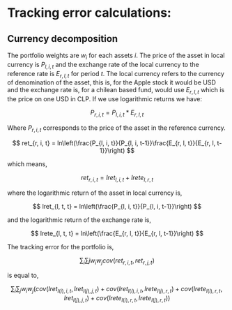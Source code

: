 # Tracking error calculations:

## 

## Currency decomposition

The portfolio weights are $w_{i}$ for each assets $i$. The price of the asset in local currency is $P_{l, i, t}$ and the exchange rate of the local currency to the reference rate is $E_{r, l, t}$ for period $t$. The local currency refers to the currency of denomination of the asset, this is, for the Apple stock it would be USD and the exchange rate is, for a chilean based fund, would use $E_{r, l, t}$ which is the price on one USD in CLP. If we use logarithmic returns we have:

$$ P_{r, i, t} = P_{l, i, t} * E_{r, l, t} $$

Where $P_{r, i, t}$ corresponds to the price of the asset in the reference currency. 

$$ ret_{r, i, t} = ln\left(\frac{P_{l, i, t}}{P_{l, i, t-1}}\frac{E_{r, l, t}}{E_{r, l, t-1}}\right) $$

which means,

$$ ret_{r, i, t} = lret_{l, i, t} + lrete_{l, r, t} $$

where the logarithmic return of the asset in local currency is,

$$ lret_{l, t, t} =  ln\left(\frac{P_{l, i, t}}{P_{l, i, t-1}}\right) $$

and the logarithmic return of the exchange rate is,

$$ lrete_{l, t, t} =  ln\left(\frac{E_{r, l, t}}{E_{r, l, t-1}}\right) $$

The tracking error for the portfolio is,

$$\sum_{i}\sum{j} w_{i} w_{j} cov\left(ret_{r, i, t}, ret_{r, j, t}\right) $$

is equal to,

$$\sum_{i}\sum_{j} w_{i} w_{j} \left( cov\left(lret_{l\left(i\right), i, t}, lret_{l\left(j\right), j, t} \right) + cov\left(lret_{l\left(i\right), i, t}, lrete_{l\left(j\right), r, t} \right) + cov\left(lrete_{l\left(i\right), r, t}, lret_{l\left(j\right), j, t} \right) + cov\left(lrete_{l\left(i\right), r, t}, lrete_{l\left(j\right), r, t}\right) \right)$$
